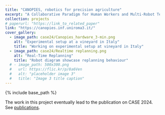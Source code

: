 ```yaml
---
title: "CANOPIES, robotics for precision agriculture"
excerpt: "A Collaborative Paradigm for Human Workers and Multi-Robot Teams in Precision Agriculture Systems. Paper presented at CASE 2024."
collection: projects
# paperurl: "https://link_to_related_paper"
link: "https://canopies.inf.uniroma3.it/"
cover_gallery:
  - image_path: case24/Canopies_hardware_3-min.png
    alt: "Experimental setup at a vineyard in Italy"
    title: "Working on experimental setup at vineyard in Italy"
  - image_path: case24/Realtime replanning.png
    alt: "Real-Time Replanning"
    title: "Robot diagram showcase replanning behaviour"
  # - image_path: 500x300.png
  #   url: https://flic.kr/p/8a6Ven
  #   alt: "placeholder image 3"
  #   title: "Image 3 title caption"
---
```


{% include base_path %}

The work in this project eventually lead to the publication on CASE 2024. See [publications]({{base_path}}/publications/2024CASE_CANOPIES).